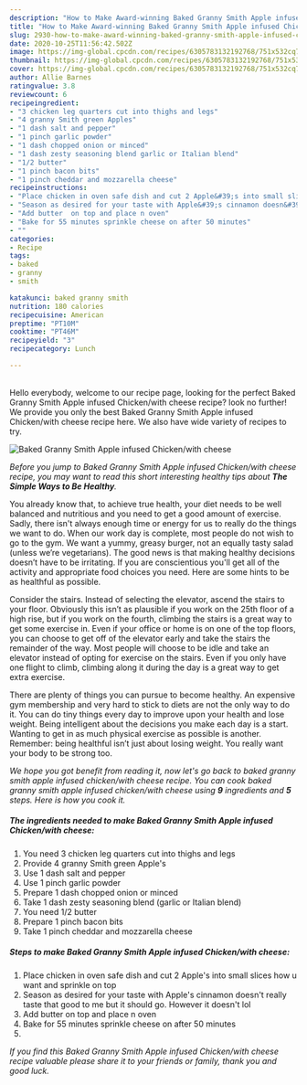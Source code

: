 ```yaml
---
description: "How to Make Award-winning Baked Granny Smith Apple infused Chicken/with cheese"
title: "How to Make Award-winning Baked Granny Smith Apple infused Chicken/with cheese"
slug: 2930-how-to-make-award-winning-baked-granny-smith-apple-infused-chicken-with-cheese
date: 2020-10-25T11:56:42.502Z
image: https://img-global.cpcdn.com/recipes/6305783132192768/751x532cq70/baked-granny-smith-apple-infused-chickenwith-cheese-recipe-main-photo.jpg
thumbnail: https://img-global.cpcdn.com/recipes/6305783132192768/751x532cq70/baked-granny-smith-apple-infused-chickenwith-cheese-recipe-main-photo.jpg
cover: https://img-global.cpcdn.com/recipes/6305783132192768/751x532cq70/baked-granny-smith-apple-infused-chickenwith-cheese-recipe-main-photo.jpg
author: Allie Barnes
ratingvalue: 3.8
reviewcount: 6
recipeingredient:
- "3 chicken leg quarters cut into thighs and legs"
- "4 granny Smith green Apples"
- "1 dash salt and pepper"
- "1 pinch garlic powder"
- "1 dash chopped onion or minced"
- "1 dash zesty seasoning blend garlic or Italian blend"
- "1/2 butter"
- "1 pinch bacon bits"
- "1 pinch cheddar and mozzarella cheese"
recipeinstructions:
- "Place chicken in oven safe dish and cut 2 Apple&#39;s into small slices how u want and sprinkle on top"
- "Season as desired for your taste with Apple&#39;s cinnamon doesn&#39;t really taste that good to me but it should go. However it doesn&#39;t lol"
- "Add butter  on top and place n oven"
- "Bake for 55 minutes sprinkle cheese on after 50 minutes"
- ""
categories:
- Recipe
tags:
- baked
- granny
- smith

katakunci: baked granny smith 
nutrition: 180 calories
recipecuisine: American
preptime: "PT10M"
cooktime: "PT46M"
recipeyield: "3"
recipecategory: Lunch

---
```

<br>
Hello everybody, welcome to our recipe page, looking for the perfect Baked Granny Smith Apple infused Chicken/with cheese recipe? look no further! We provide you only the best Baked Granny Smith Apple infused Chicken/with cheese recipe here. We also have wide variety of recipes to try.
<br>


![Baked Granny Smith Apple infused Chicken/with cheese](https://img-global.cpcdn.com/recipes/6305783132192768/751x532cq70/baked-granny-smith-apple-infused-chickenwith-cheese-recipe-main-photo.jpg)

<i>Before you jump to Baked Granny Smith Apple infused Chicken/with cheese recipe, you may want to read this short interesting healthy tips about <strong>The Simple Ways to Be Healthy</strong>.</i>

You already know that, to achieve true health, your diet needs to be well balanced and nutritious and you need to get a good amount of exercise. Sadly, there isn't always enough time or energy for us to really do the things we want to do. When our work day is complete, most people do not wish to go to the gym. We want a yummy, greasy burger, not an equally tasty salad (unless we’re vegetarians). The good news is that making healthy decisions doesn’t have to be irritating. If you are conscientious you'll get all of the activity and appropriate food choices you need. Here are some hints to be as healthful as possible.

Consider the stairs. Instead of selecting the elevator, ascend the stairs to your floor. Obviously this isn’t as plausible if you work on the 25th floor of a high rise, but if you work on the fourth, climbing the stairs is a great way to get some exercise in. Even if your office or home is on one of the top floors, you can choose to get off of the elevator early and take the stairs the remainder of the way. Most people will choose to be idle and take an elevator instead of opting for exercise on the stairs. Even if you only have one flight to climb, climbing along it during the day is a great way to get extra exercise. 

There are plenty of things you can pursue to become healthy. An expensive gym membership and very hard to stick to diets are not the only way to do it. You can do tiny things every day to improve upon your health and lose weight. Being intelligent about the decisions you make each day is a start. Wanting to get in as much physical exercise as possible is another. Remember: being healthful isn’t just about losing weight. You really want your body to be strong too. 


<i>We hope you got benefit from reading it, now let's go back to baked granny smith apple infused chicken/with cheese recipe. You can cook baked granny smith apple infused chicken/with cheese using <strong>9</strong> ingredients and <strong>5</strong> steps. Here is how you cook it.
</i>

##### The ingredients needed to make Baked Granny Smith Apple infused Chicken/with cheese:

1. You need 3 chicken leg quarters cut into thighs and legs
1. Provide 4 granny Smith green Apple&#39;s
1. Use 1 dash salt and pepper
1. Use 1 pinch garlic powder
1. Prepare 1 dash chopped onion or minced
1. Take 1 dash zesty seasoning blend (garlic or Italian blend)
1. You need 1/2 butter
1. Prepare 1 pinch bacon bits
1. Take 1 pinch cheddar and mozzarella cheese


##### Steps to make Baked Granny Smith Apple infused Chicken/with cheese:

1. Place chicken in oven safe dish and cut 2 Apple&#39;s into small slices how u want and sprinkle on top
1. Season as desired for your taste with Apple&#39;s cinnamon doesn&#39;t really taste that good to me but it should go. However it doesn&#39;t lol
1. Add butter  on top and place n oven
1. Bake for 55 minutes sprinkle cheese on after 50 minutes
1. 


<i>If you find this Baked Granny Smith Apple infused Chicken/with cheese recipe valuable please share it to your friends or family, thank you and good luck.</i>
